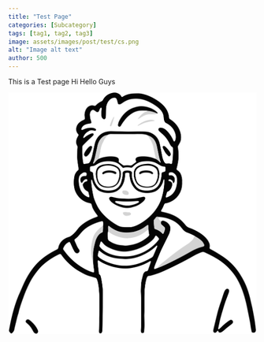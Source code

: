 ```yaml
---
title: "Test Page"
categories: [Subcategory]
tags: [tag1, tag2, tag3]
image: assets/images/post/test/cs.png
alt: "Image alt text"
author: 500
---
```


This is a Test page
Hi
Hello
Guys

![img description](/assets/images/avatar.png)